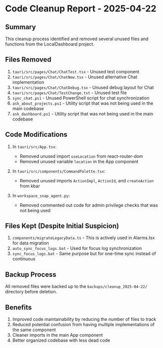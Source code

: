 # Code Cleanup Report - 2025-04-22

## Summary
This cleanup process identified and removed several unused files and functions from the LocalDashboard project.

## Files Removed
1. `tauri/src/pages/Chat/ChatTest.tsx` - Unused test component
2. `tauri/src/pages/Chat/ChatNew.tsx` - Unused alternative Chat implementation
3. `tauri/src/pages/Chat/ChatDebug.tsx` - Unused debug layout for Chat
4. `tauri/src/pages/Chat/TestChange.txt` - Unused test file
5. `sync_chat.ps1` - Unused PowerShell script for chat synchronization
6. `ask_about_projects.ps1` - Utility script that was not being used in the main codebase
7. `ask_dashboard.ps1` - Utility script that was not being used in the main codebase

## Code Modifications
1. In `tauri/src/App.tsx`:
   - Removed unused import `useLocation` from react-router-dom
   - Removed unused variable `location` in the App component

2. In `tauri/src/components/CommandPalette.tsx`:
   - Removed unused imports `ActionImpl`, `ActionId`, and `createAction` from kbar

3. In `workspace_snap_agent.py`:
   - Removed commented out code for admin privilege checks that was not being used

## Files Kept (Despite Initial Suspicion)
1. `components/migrateLegacyData.ts` - This is actively used in Alarms.tsx for data migration
2. `auto_sync_focus_logs.bat` - Used for focus log synchronization
3. `sync_focus_logs.bat` - Same purpose but for one-time sync instead of continuous

## Backup Process
All removed files were backed up to the `backups/cleanup_2025-04-22/` directory before deletion.

## Benefits
1. Improved code maintainability by reducing the number of files to track
2. Reduced potential confusion from having multiple implementations of the same component
3. Cleaner imports in the main App component
4. Better organized codebase with less dead code

